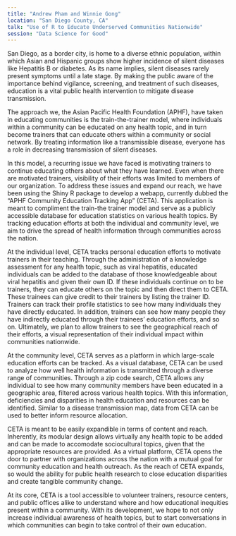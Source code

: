 ```yaml
---
title: "Andrew Pham and Winnie Gong"
location: "San Diego County, CA"
talk: "Use of R to Educate Underserved Communities Nationwide"
session: "Data Science for Good"
---
```


San Diego, as a border city, is home to a diverse ethnic population, within which Asian and Hispanic groups show higher incidence of silent diseases like Hepatitis B or diabetes. As its name implies, silent diseases rarely present symptoms until a late stage. By making the public aware of the importance behind vigilance, screening, and treatment of such diseases, education is a vital public health intervention to mitigate disease transmission. 

The approach we, the Asian Pacific Health Foundation (APHF), have taken in educating communities is the train-the-trainer model, where individuals within a community can be educated on any health topic, and in turn become trainers that can educate others within a community or social network. By treating information like a transmissible disease, everyone has a role in decreasing transmission of silent diseases.

In this model, a recurring issue we have faced is motivating trainers to continue educating others about what they have learned. Even when there are motivated trainers, visibility of their efforts was limited to members of our organization. To address these issues and expand our reach, we have been using the Shiny R package to develop a webapp, currently dubbed the “APHF Community Education Tracking App” (CETA). This application is meant to compliment the train-the trainer model and serve as a publicly accessible database for education statistics on various health topics. By tracking education efforts at both the individual and community level, we aim to drive the spread of health information through communities across the nation.

At the individual level, CETA tracks personal education efforts to motivate trainers in their teaching. Through the administration of a knowledge assessment for any health topic, such as viral hepatitis, educated individuals can be added to the database of those knowledgeable about viral hepatitis and given their own ID. If these individuals continue on to be trainers, they can educate others on the topic and then direct them to CETA. These trainees can give credit to their trainers by listing the trainer ID. Trainers can track their profile statistics to see how many individuals they have directly educated. In addition, trainers can see how many people they have indirectly educated through their trainees’ education efforts, and so on. Ultimately, we plan to allow trainers to see the geographical reach of their efforts, a visual representation of their individual impact within communities nationwide. 

At the community level, CETA serves as a platform in which large-scale education efforts can be tracked. As a visual database, CETA can be used to analyze how well health information is transmitted through a diverse range of communities. Through a zip code search, CETA allows any individual to see how many community members have been educated in a geographic area, filtered across various health topics. With this information, deficiencies and disparities in health education and resources can be identified. Similar to a disease transmission map, data from CETA can be used to better inform resource allocation.

CETA is meant to be easily expandible in terms of content and reach. Inherently, its modular design allows virtually any health topic to be added and can be made to accomodate sociocultural topics, given that the appropriate resources are provided. As a virtual platform, CETA opens the door to partner with organizations across the nation with a mutual goal for community education and health outreach. As the reach of CETA expands, so would the ability for public health research to close education disparities and create tangible community change.

At its core, CETA is a tool accessible to volunteer trainers, resource centers, and public offices alike to understand where and how educational inequities present within a community. With its development, we hope to not only increase individual awareness of health topics, but to start conversations in which communities can begin to take control of their own education.